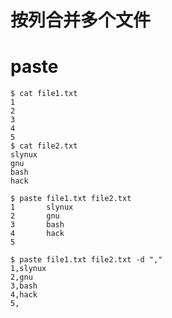# 按列合并多个文件

# paste
```shell
$ cat file1.txt
1
2
3
4
5
$ cat file2.txt
slynux
gnu
bash
hack
```
```shell
$ paste file1.txt file2.txt
1       slynux
2       gnu
3       bash
4       hack
5
```
```shell
$ paste file1.txt file2.txt -d ","
1,slynux
2,gnu
3,bash
4,hack
5,
```